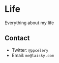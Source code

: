 Life
===

Everything about my life

## Contact

  - Twitter: `@ppcelery`
  - Email: `me@laisky.com`
